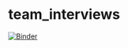 # team_interviews
[![Binder](https://mybinder.org/badge.svg)](https://mybinder.org/v2/gh/CarrollAetna/team_interviews/master)
